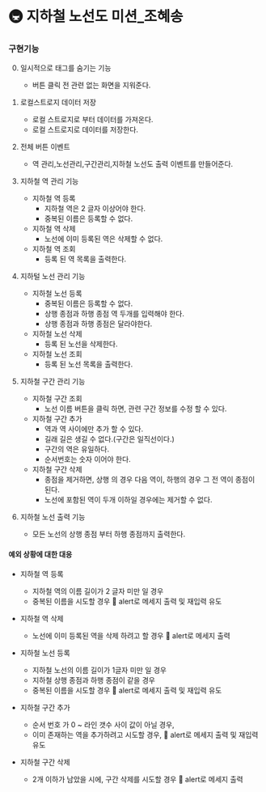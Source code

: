 # 🚇 지하철 노선도 미션_조혜송

### 구현기능

0. 일시적으로 태그를 숨기는 기능
    - 버튼 클릭 전 관련 없는 화면을 지워준다.
1. 로컬스트로지 데이터 저장
    - 로컬 스트로지로 부터 데이터를 가져온다.
    - 로컬 스트로지로 데이터를 저장한다.
2. 전체 버튼 이벤트 
    - 역 관리,노선관리,구간관리,지하철 노선도 출력 이벤트를 만들어준다.
3. 지하철 역 관리 기능
    - 지하철 역 등록
        - 지하철 역은 2 글자 이상어야 한다.
        - 중복된 이름은 등록할 수 없다.
    - 지하철 역 삭제 
        - 노선에 이미 등록된 역은 삭제할 수 없다.
    - 지하철 역 조회
        - 등록 된 역 목록을 출력한다.   
4. 지하털 노선 관리 기능
    - 지하철 노선 등록
        - 중복된 이름은 등록할 수 없다.
        - 상행 종점과 하행 종점 역 두개를 입력해야 한다.
        - 상행 종점과 하행 종점은 달라야한다.
    - 지하철 노선 삭제 
        - 등록 된 노선을 삭제한다.
    - 지하철 노선 조회
        - 등록 된 노선 목록을 출력한다.

5. 지하철 구간 관리 기능
     - 지하철 구간 조회
        - 노선 이름 버튼을 클릭 하면, 관련 구간 정보를 수정 할 수 있다.
    - 지하철 구간 추가
        - 역과 역 사이에만 추가 할 수 있다.
        - 길래 길은 생길 수 없다.(구간은 일직선이다.)
        - 구간의 역은 유일하다.
        - 순서번호는 숫자 이어야 한다.
    - 지하철 구간 삭제 
        - 종점을 제거하면, 상행 의 경우 다음 역이, 하행의 경우 그 전 역이 종점이 된다.
        - 노선에 포함된 역이 두개 이하일 경우에는 제거할 수 없다.
           
6. 지하철 노선 출력 기능
    - 모든 노선의 상행 종점 부터 하행 종점까지 출력한다.


#### 예외 상황에 대한 대응

- 지하철 역 등록
    - 지하철 역의 이름 길이가 2 글자 미만 일 경우 
    - 중복된 이름을 시도할 경우
        :loudspeaker: alert로 메세지 출력 및 재입력 유도

- 지하철 역 삭제 
    - 노선에 이미 등록된 역을 삭제 하려고 할 경우
        :loudspeaker: alert로 메세지 출력 
   
- 지하철 노선 등록
    - 지하철 노선의 이름 길이가 1글자 미만 일  경우
    - 지하철 상행 종점과 하행 종점이 같을 경우
    - 중복된 이름을 시도할 경우
        :loudspeaker: alert로 메세지 출력 및 재입력 유도

- 지하철 구간 추가
    - 순서 번호 가  0 ~ 라인 갯수 사이 값이 아닐 경우,  
    - 이미 존재하는 역을 추가하려고 시도할 경우,
        :loudspeaker: alert로 메세지 출력 및 재입력 유도

- 지하철 구간 삭제
    - 2개 이하가 남았을 시에, 구간 삭제를 시도할 경우
        :loudspeaker: alert로 메세지 출력 
         

 